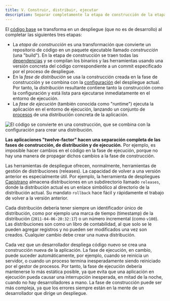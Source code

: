 ```yaml
---
title: V. Construir, distribuir, ejecutar
description: Separar completamente la etapa de construcción de la etapa de ejecución
---
```

El [código base](./codebase) se transforma en un despliegue (que no es de desarrollo) al completar las siguientes tres etapas:

* La *etapa de construcción* es una transformación que convierte un repositorio de código en un paquete ejecutable llamado *construcción* (una "build"). En la etapa de construcción se traen todas las [dependencias](./dependencies) y se compilan los binarios y las herramientas usando una versión concreta del código correspondiente a un commit especificado por el proceso de despliegue.
* En la *fase de distribución* se usa la construcción creada en la fase de construcción y se combina con la [configuración](./config) del despliegue actual. Por tanto, la *distribución* resultante contiene tanto la construcción como la configuración y está lista para ejecutarse inmediatamente en el entorno de ejecución.
* La *fase de ejecución* (también conocida como "runtime") ejecuta la aplicación en el entorno de ejecución, lanzando un conjunto de [procesos](./processes) de una distribución concreta de la aplicación.

![El código se convierte en una construcción, que se combina con la configuración para crear una distribución.](/images/release.png)

**Las aplicaciones "twelve-factor" hacen una separación completa de las fases de construcción, de distribución y de ejecución.** Por ejemplo, es imposible hacer cambios en el código en la fase de ejecución, porque no hay una manera de propagar dichos cambios a la fase de construcción.

Las herramientas de despliegue ofrecen, normalmente, herramientas de gestión de distribuciones (releases). La capacidad de volver a una versión anterior es especialmente útil. Por ejemplo, la herramienta de despliegues [Capistrano](https://github.com/capistrano/capistrano/wiki) almacena distribuciones en un subdirectorio llamado `releases`, donde la distribución actual es un enlace simbólico al directorio de la distribución actual. Su mandato `rollback` hace fácil y rápidamente el trabajo de volver a la versión anterior.

Cada distribución debería tener siempre un identificador único de distribución, como por ejemplo una marca de tiempo (timestamp) de la distribución (`2011-04-06-20:32:17`) o un número incremental (como `v100`). Las distribuciones son como un libro de contabilidad, al que solo se le pueden agregar registros y no pueden ser modificados una vez son creados. Cualquier cambio debe crear una nueva distribución.

Cada vez que un desarrollador despliega código nuevo se crea una construcción nueva de la aplicación. La fase de ejecución, en cambio, puede suceder automáticamente, por ejemplo, cuando se reinicia un servidor, o cuando un proceso termina inesperadamente siendo reiniciado por el gestor de procesos. Por tanto, la fase de ejecución debería mantenerse lo más estática posible, ya que evita que una aplicación en ejecución pueda causar una interrupción inesperada, en mitad de la noche, cuando no hay desarrolladores a mano. La fase de construcción puede ser más compleja, ya que los errores siempre están en la mente de un desarrollador que dirige un despliegue.

